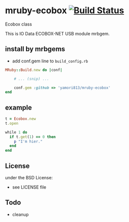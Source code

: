 # mruby-ecobox   [![Build Status](https://travis-ci.org/yamori813/mruby-ecobox.svg?branch=master)](https://travis-ci.org/yamori813/mruby-ecobox)
Ecobox class

This is IO Data ECOBOX-NET USB module mrbgem.


## install by mrbgems
- add conf.gem line to `build_config.rb`

```ruby
MRuby::Build.new do |conf|

    # ... (snip) ...

    conf.gem :github => 'yamori813/mruby-ecobox'
end
```
## example
```ruby
t = Ecobox.new
t.open

while 1 do
  if t.get(1) == 0 then
    p "I'm hier."
  end
end
```

## License
under the BSD License:
- see LICENSE file

## Todo

- cleanup

